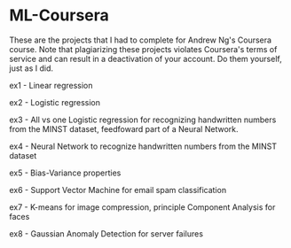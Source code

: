 # ML-Coursera

These are the projects that I had to complete for Andrew Ng's Coursera course. Note that plagiarizing these projects violates Coursera's terms of service and can result in a deactivation of your account. Do them yourself, just as I did.

ex1 - Linear regression

ex2 - Logistic regression

ex3 - All vs one Logistic regression for recognizing handwritten numbers from the MINST dataset, feedfoward part of a Neural Network.
      
ex4 - Neural Network to recognize handwritten numbers from the MINST dataset

ex5 - Bias-Variance properties

ex6 - Support Vector Machine for email spam classification

ex7 - K-means for image compression, principle Component Analysis for faces
      
ex8 - Gaussian Anomaly Detection for server failures

